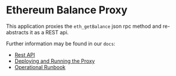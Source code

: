 # Ethereum Balance Proxy

This application proxies the `eth_getBalance` json rpc method and re-abstracts it as a REST api.

Further information may be found in our `docs`:
- [Rest API](docs/api.md)
- [Deploying and Running the Proxy](docs/deploy.md)
- [Operational Runbook](docs/runbook.md)